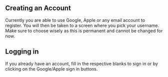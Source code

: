 ## Creating an Account

Currently you are able to use Google, Apple or any email account to register.
You will then be taken to a screen where you pick your username. Make sure to choose wisely as this is permanent and cannot be changed for now.

## Logging in

If you already have an account, fill in the respective blanks to sign in or by clicking on the Google/Apple sign in buttons.
